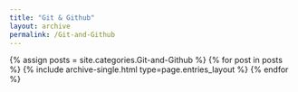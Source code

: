 ```yaml
---
title: "Git & Github"
layout: archive
permalink: /Git-and-Github
---
```



{% assign posts = site.categories.Git-and-Github %}
{% for post in posts %} {% include archive-single.html type=page.entries_layout %} {% endfor %}
